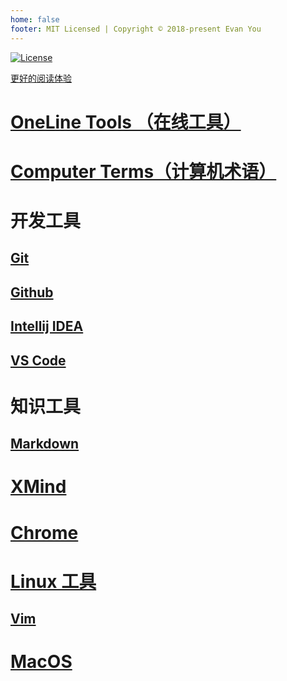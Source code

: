 ```yaml
---
home: false
footer: MIT Licensed | Copyright © 2018-present Evan You
---
```


[![License](https://img.shields.io/badge/license-Apache%202-4EB1BA.svg)](https://www.apache.org/licenses/LICENSE-2.0.html)  

[更好的阅读体验](https://sunnnychan.github.io/cheatsheet/)
 
# [OneLine Tools （在线工具）](ol-tools/README.md)

# [Computer Terms（计算机术语）](collection/terms/README.md)

# 开发工具

## [Git](dev/git/README.md)
## [Github](dev/github/README.md)

## [Intellij IDEA](dev/idea/README.md)
## [VS Code](dev/vscode/README.md)

# 知识工具
## [Markdown](editor/markdown.md)
# [XMind](editor/xmind.md)

# [Chrome](chrome/README.md)

# [Linux 工具](collection/linux.md)
## [Vim](http://112.126.103.179/archives/vim)

# [MacOS](collection/macos.md)
